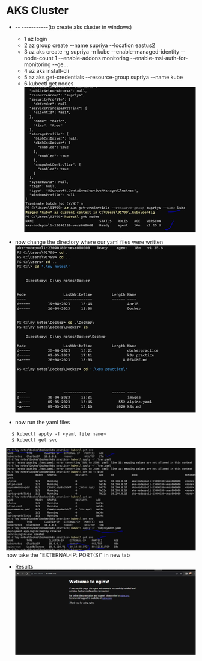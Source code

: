 # AKS Cluster 
* -- -----------(to create aks cluster in windows)
   * 1 az login
   * 2 az group create --name supriya --location eastus2
  * 3 az aks create -g supriya -n kube --enable-managed-identity --node-count 1 --enable-addons monitoring --enable-msi-auth-for-monitoring  --ge...
   * 4 az aks install-cli
  *  5 az aks get-credentials --resource-group supriya --name kube
  *  6 kubectl get nodes
   ![preview](images/kube14.jpg)

 *  now change the directory where our yaml files were written
   ![preview](images/kube15.jpg)
* now run the yaml files
```   
  $ kubectl apply -f <yaml file name>
  $ kubectl get svc 
```  
  ![preview](images/kube16.jpg)
  now take the "EXTERNAL-IP: PORT(S)" in new tab
* Results
   ![preview](images/kube13.jpg)